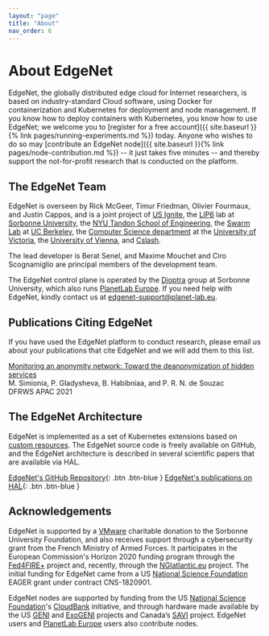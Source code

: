 ```yaml
---
layout: "page"
title: "About"
nav_order: 6
---
```


# About EdgeNet

EdgeNet, the globally distributed edge cloud for Internet researchers, is based on industry-standard Cloud software, using Docker for containerization and Kubernetes for deployment and node management.
If you know how to deploy containers with Kubernetes, you know how to use EdgeNet; we welcome you to [register for a free account]({{ site.baseurl }}{% link pages/running-experiments.md %}) today.
Anyone who wishes to do so may [contribute an EdgeNet node]({{ site.baseurl }}{% link pages/node-contribution.md %}) -- it just takes five minutes -- and thereby support the not-for-profit research that is conducted on the platform.  

## The EdgeNet Team

EdgeNet is overseen by Rick McGeer, Timur Friedman, Olivier Fourmaux, and Justin Cappos, and is a joint project of [US Ignite](https://www.us-ignite.org), the [LIP6](https://www.lip6.fr/) lab
at [Sorbonne University](https://www.sorbonne-universite.fr/),
the [NYU Tandon School of Engineering](https://engineering.nyu.edu/),
the [Swarm Lab](https://swarmlab.berkeley.edu/home) at [UC Berkeley](https://www.berkeley.edu/),
the [Computer Science department](https://www.uvic.ca/engineering/computerscience/) at
the [University of Victoria](https://www.uvic.ca/), the [University of Vienna](https://www.univie.ac.at/),
and [Cslash](https://cslash.net/).

The lead developer is Berat Senel, and Maxime Mouchet and Ciro Scognamiglio are principal members of the development team.

The EdgeNet control plane is operated by the [Dioptra](https://dioptra.io) group at Sorbonne University, which also runs [PlanetLab Europe](https://www.planet-lab.eu/).
If you need help with EdgeNet, kindly contact us at <edgenet-support@planet-lab.eu>.

## Publications Citing EdgeNet

If you have used the EdgeNet platform to conduct research, please email us about your publications that cite EdgeNet and we will add them to this list.

[Monitoring an anonymity network: Toward the deanonymization of hidden services](https://dfrws.org/wp-content/uploads/2021/01/2021_APAC_paper-monitoring_an_anonymity_network-toward_the_deanonymization_of_hidden_services.pdf)  
M. Simionia, P. Gladysheva, B. Habibniaa, and P. R. N. de Souzac  
DFRWS APAC 2021

## The EdgeNet Architecture

EdgeNet is implemented as a set of Kubernetes extensions based
on [custom resources](https://kubernetes.io/docs/concepts/extend-kubernetes/api-extension/custom-resources/). The
EdgeNet source code is freely available on GitHub, and the EdgeNet architecture is described in several scientific
papers that are available via HAL.

[EdgeNet's GitHub Repository](https://github.com/EdgeNet-project/edgenet){: .btn .btn-blue }
[EdgeNet's publications on HAL](https://hal.archives-ouvertes.fr/search/index?q=EdgeNet){: .btn .btn-blue }


## Acknowledgements

EdgeNet is supported by a [VMware](https://www.vmware.com/) charitable donation to the Sorbonne University Foundation, and also receives support through a cybersecurity grant from the French Ministry of Armed Forces.
It participates in the European Commission's Horizon 2020 funding program through the [Fed4FIRE+](https://www.fed4fire.eu/) project and, recently, through the [NGIatlantic.eu](https://ngiatlantic.eu/) project.
The initial funding for EdgeNet came from a US [National Science Foundation](https://www.nsf.org/) EAGER grant under contract CNS-1820901.

EdgeNet nodes are supported by funding from the US [National Science Foundation](https://www.nsf.org/)'s [CloudBank](https://www.cloudbank.org) initiative, and through hardware made available by the US [GENI](https://geni.net) and [ExoGENI](http://www.exogeni.net/) projects and
Canada’s [SAVI](https://www.savinetwork.ca/) project.
EdgeNet users and [PlanetLab Europe](https://www.planet-lab.eu/) users also contribute nodes.
